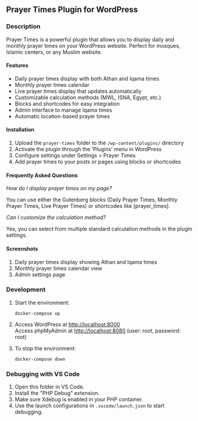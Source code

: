 ## Prayer Times Plugin for WordPress

### Description

Prayer Times is a powerful plugin that allows you to display daily and monthly prayer times on your WordPress website. Perfect for mosques, Islamic centers, or any Muslim website.

#### Features
* Daily prayer times display with both Athan and Iqama times
* Monthly prayer times calendar
* Live prayer times display that updates automatically
* Customizable calculation methods (MWL, ISNA, Egypt, etc.)
* Blocks and shortcodes for easy integration
* Admin interface to manage Iqama times
* Automatic location-based prayer times

#### Installation

1. Upload the `prayer-times` folder to the `/wp-content/plugins/` directory
2. Activate the plugin through the 'Plugins' menu in WordPress
3. Configure settings under Settings > Prayer Times
4. Add prayer times to your posts or pages using blocks or shortcodes

#### Frequently Asked Questions

*How do I display prayer times on my page?*

You can use either the Gutenberg blocks (Daily Prayer Times, Monthly Prayer Times, Live Prayer Times) or shortcodes like [prayer_times].

*Can I customize the calculation method?*

Yes, you can select from multiple standard calculation methods in the plugin settings.

#### Screenshots

1. Daily prayer times display showing Athan and Iqama times
2. Monthly prayer times calendar view
3. Admin settings page

### Development

1. Start the environment:
   ```
   docker-compose up
   ```

2. Access WordPress at [http://localhost:8000](http://localhost:8000)  
   Access phpMyAdmin at [http://localhost:8080](http://localhost:8080) (user: root, password: root)

3. To stop the environment:
   ```
   docker-compose down
   ```

### Debugging with VS Code

1. Open this folder in VS Code.
2. Install the "PHP Debug" extension.
3. Make sure Xdebug is enabled in your PHP container.
4. Use the launch configurations in `.vscode/launch.json` to start debugging.
